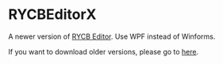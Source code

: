 # RYCBEditorX
A newer version of [RYCB Editor](https://github.com/RYCBStudio/RYCBEditor-Legacy). Use WPF instead of Winforms.

If you want to download older versions, please go to [here](https://github.com/RYCBStudio/RYCBEditor-Legacy/Releases).
